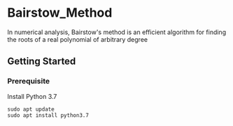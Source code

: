 # Bairstow_Method

In numerical analysis, Bairstow's method is an efficient algorithm for finding the roots of a real polynomial of arbitrary degree
## Getting Started

### Prerequisite 
Install Python 3.7

```
sudo apt update
sudo apt install python3.7
```
